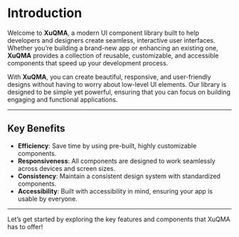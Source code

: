 # Introduction

Welcome to **XuQMA**, a modern UI component library built to help developers and designers create seamless, interactive user interfaces. Whether you’re building a brand-new app or enhancing an existing one, **XuQMA** provides a collection of reusable, customizable, and accessible components that speed up your development process.

With **XuQMA**, you can create beautiful, responsive, and user-friendly designs without having to worry about low-level UI elements. Our library is designed to be simple yet powerful, ensuring that you can focus on building engaging and functional applications.

---

## Key Benefits

- **Efficiency**: Save time by using pre-built, highly customizable components.
- **Responsiveness**: All components are designed to work seamlessly across devices and screen sizes.
- **Consistency**: Maintain a consistent design system with standardized components.
- **Accessibility**: Built with accessibility in mind, ensuring your app is usable by everyone.

---

Let’s get started by exploring the key features and components that XuQMA has to offer!

